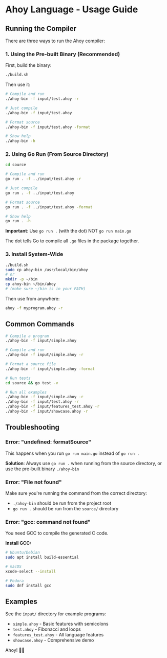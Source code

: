 # Ahoy Language - Usage Guide

## Running the Compiler

There are three ways to run the Ahoy compiler:

### 1. Using the Pre-built Binary (Recommended)

First, build the binary:
```bash
./build.sh
```

Then use it:
```bash
# Compile and run
./ahoy-bin -f input/test.ahoy -r

# Just compile
./ahoy-bin -f input/test.ahoy

# Format source
./ahoy-bin -f input/test.ahoy -format

# Show help
./ahoy-bin -h
```

### 2. Using Go Run (From Source Directory)

```bash
cd source

# Compile and run
go run . -f ../input/test.ahoy -r

# Just compile
go run . -f ../input/test.ahoy

# Format source
go run . -f ../input/test.ahoy -format

# Show help
go run . -h
```

**Important**: Use `go run .` (with the dot) NOT `go run main.go`

The dot tells Go to compile all `.go` files in the package together.

### 3. Install System-Wide

```bash
./build.sh
sudo cp ahoy-bin /usr/local/bin/ahoy
# or
mkdir -p ~/bin
cp ahoy-bin ~/bin/ahoy
# (make sure ~/bin is in your PATH)
```

Then use from anywhere:
```bash
ahoy -f myprogram.ahoy -r
```

## Common Commands

```bash
# Compile a program
./ahoy-bin -f input/simple.ahoy

# Compile and run
./ahoy-bin -f input/simple.ahoy -r

# Format a source file
./ahoy-bin -f input/simple.ahoy -format

# Run tests
cd source && go test -v

# Run all examples
./ahoy-bin -f input/simple.ahoy -r
./ahoy-bin -f input/test.ahoy -r
./ahoy-bin -f input/features_test.ahoy -r
./ahoy-bin -f input/showcase.ahoy -r
```

## Troubleshooting

### Error: "undefined: formatSource"

This happens when you run `go run main.go` instead of `go run .`

**Solution**: Always use `go run .` when running from the source directory, or use the pre-built binary `./ahoy-bin`

### Error: "File not found"

Make sure you're running the command from the correct directory:
- `./ahoy-bin` should be run from the project root
- `go run .` should be run from the `source/` directory

### Error: "gcc: command not found"

You need GCC to compile the generated C code.

**Install GCC:**
```bash
# Ubuntu/Debian
sudo apt install build-essential

# macOS
xcode-select --install

# Fedora
sudo dnf install gcc
```

## Examples

See the `input/` directory for example programs:
- `simple.ahoy` - Basic features with semicolons
- `test.ahoy` - Fibonacci and loops
- `features_test.ahoy` - All language features
- `showcase.ahoy` - Comprehensive demo

Ahoy! 🏴‍☠️
